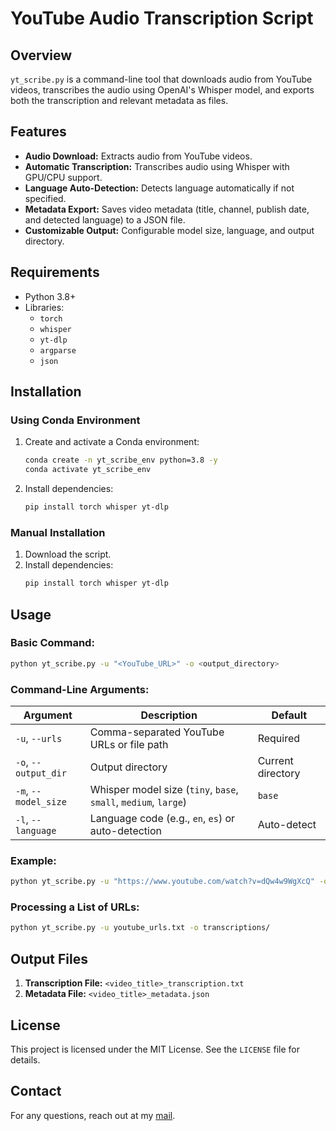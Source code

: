 # YouTube Audio Transcription Script

## Overview
`yt_scribe.py` is a command-line tool that downloads audio from YouTube videos, transcribes the audio using OpenAI's Whisper model, and exports both the transcription and relevant metadata as files.

## Features
- **Audio Download:** Extracts audio from YouTube videos.
- **Automatic Transcription:** Transcribes audio using Whisper with GPU/CPU support.
- **Language Auto-Detection:** Detects language automatically if not specified.
- **Metadata Export:** Saves video metadata (title, channel, publish date, and detected language) to a JSON file.
- **Customizable Output:** Configurable model size, language, and output directory.

## Requirements
- Python 3.8+
- Libraries:
  - `torch`
  - `whisper`
  - `yt-dlp`
  - `argparse`
  - `json`

## Installation
### Using Conda Environment
1. Create and activate a Conda environment:
   ```bash
   conda create -n yt_scribe_env python=3.8 -y
   conda activate yt_scribe_env
   ```
2. Install dependencies:
   ```bash
   pip install torch whisper yt-dlp
   ```

### Manual Installation
1. Download the script.
2. Install dependencies:
   ```bash
   pip install torch whisper yt-dlp
   ```

## Usage
### Basic Command:
```bash
python yt_scribe.py -u "<YouTube_URL>" -o <output_directory>
```

### Command-Line Arguments:
| Argument              | Description                                         | Default         |
|----------------------|-----------------------------------------------------|-----------------|
| `-u`, `--urls`       | Comma-separated YouTube URLs or file path          | Required        |
| `-o`, `--output_dir` | Output directory                                    | Current directory |
| `-m`, `--model_size` | Whisper model size (`tiny`, `base`, `small`, `medium`, `large`) | `base`          |
| `-l`, `--language`   | Language code (e.g., `en`, `es`) or auto-detection | Auto-detect    |

### Example:
```bash
python yt_scribe.py -u "https://www.youtube.com/watch?v=dQw4w9WgXcQ" -o transcriptions/ -m base -l en
```

### Processing a List of URLs:
```bash
python yt_scribe.py -u youtube_urls.txt -o transcriptions/
```

## Output Files
1. **Transcription File:** `<video_title>_transcription.txt`
2. **Metadata File:** `<video_title>_metadata.json`

## License
This project is licensed under the MIT License. See the `LICENSE` file for details.

## Contact
For any questions, reach out at my [mail](mailto:facundogcuba@gmail.com).
